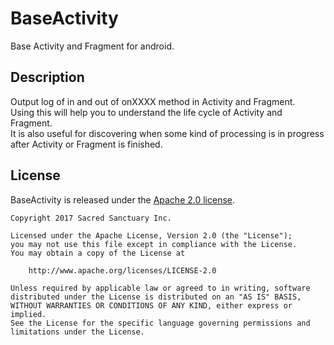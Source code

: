 # BaseActivity
Base Activity and Fragment for android.

## Description
Output log of in and out of onXXXX method in Activity and Fragment.  
Using this will help you to understand the life cycle of Activity and Fragment.  
It is also useful for discovering when some kind of processing is in progress after Activity or Fragment is finished.

## License

BaseActivity is released under the [Apache 2.0 license](LICENSE).

```
Copyright 2017 Sacred Sanctuary Inc.

Licensed under the Apache License, Version 2.0 (the "License");
you may not use this file except in compliance with the License.
You may obtain a copy of the License at

    http://www.apache.org/licenses/LICENSE-2.0

Unless required by applicable law or agreed to in writing, software
distributed under the License is distributed on an "AS IS" BASIS,
WITHOUT WARRANTIES OR CONDITIONS OF ANY KIND, either express or implied.
See the License for the specific language governing permissions and
limitations under the License.
```
